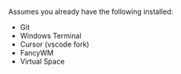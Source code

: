 Assumes you already have the following installed:

- Git
- Windows Terminal
- Cursor (vscode fork)
- FancyWM
- Virtual Space
